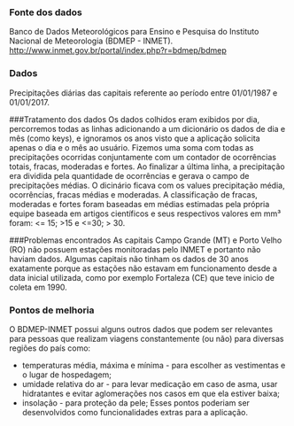 ### Fonte dos dados
Banco de Dados Meteorológicos para Ensino e Pesquisa do Instituto Nacional de Meteorologia (BDMEP - INMET).
http://www.inmet.gov.br/portal/index.php?r=bdmep/bdmep

### Dados
Precipitações diárias das capitais referente ao período entre 01/01/1987 e 01/01/2017.

###Tratamento dos dados
Os dados colhidos eram exibidos por dia, percorremos todas as linhas  adicionando a um dicionário os dados de dia e mês (como keys), e ignoramos 
os anos visto que a aplicação solicita apenas o dia e o mês ao usuário. Fizemos uma soma com todas as precipitações ocorridas 
conjuntamente com um contador de ocorrências totais, fracas, moderadas e fortes. Ao finalizar a última linha, a precipitação era dividida
pela quantidade de ocorrências e gerava o campo de precipitações médias. O dicinário ficava com os values precipitação média, ocorrências, fracas
médias e moderadas.
A classificação de fracas, moderadas e fortes foram baseadas em médias estimadas pela própria equipe baseada em artigos científicos 
e seus respectivos valores em mm³ foram: <= 15; >15 e <=30; > 30.

###Problemas encontrados
As capitais Campo Grande (MT) e Porto Velho (RO) não possuem estações monitoradas pelo INMET e portanto não haviam dados.
Algumas capitais não tinham os dados de 30 anos exatamente porque as estações não estavam em funcionamento desde a data inicial
utilizada, como por exemplo Fortaleza (CE) que teve inicio de coleta em 1990.

### Pontos de melhoria
O BDMEP-INMET possui alguns outros dados que podem ser relevantes para pessoas que realizam viagens constantemente (ou não) para diversas
regiões do país como:
* temperaturas média, máxima e mínima - para escolher as vestimentas e o lugar de hospedagem;
* umidade relativa do ar - para levar medicação em caso de asma, usar hidratantes e evitar aglomerações nos casos em que ela estiver baixa;
* insolação - para proteção da pele;
Esses pontos poderiam ser desenvolvidos como funcionalidades extras para a aplicação.
